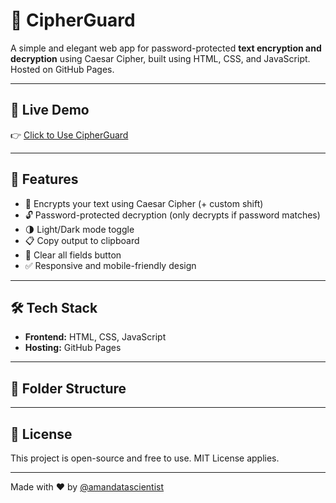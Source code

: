 # 🔐 CipherGuard

A simple and elegant web app for password-protected **text encryption and decryption** using Caesar Cipher, built using HTML, CSS, and JavaScript. Hosted on GitHub Pages.

---

## 🚀 Live Demo

👉 [Click to Use CipherGuard](https://amandatascientist.github.io/cipherguard-app/)

---

## 📌 Features

- 🔏 Encrypts your text using Caesar Cipher (+ custom shift)
- 🔓 Password-protected decryption (only decrypts if password matches)
- 🌗 Light/Dark mode toggle
- 📋 Copy output to clipboard
- 🔄 Clear all fields button
- ✅ Responsive and mobile-friendly design

---

## 🛠️ Tech Stack

- **Frontend:** HTML, CSS, JavaScript  
- **Hosting:** GitHub Pages

---

## 📁 Folder Structure

---

## 📃 License

This project is open-source and free to use. MIT License applies.

---

Made with ❤️ by [@amandatascientist](https://github.com/amandatascientist)

